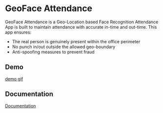 
# GeoFace Attendance

GeoFace Attendance is a Geo-Location based Face Recognition Attendance App is built to maintain attendance with accurate in-time and out-time.
This app ensures:
- The real person is genuinely present within the office perimeter
- No punch in/out outside the allowed geo-boundary
- Anti-spoofing measures to prevent fraud

## Demo

[demo gif](/assets/icons/geoface.gif)

## Documentation

[Documentation](https://linktodocumentation)


